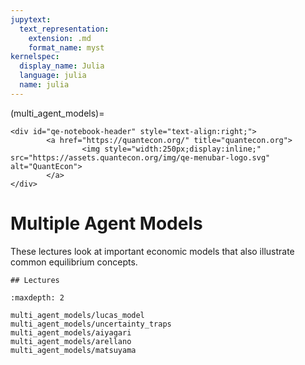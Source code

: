 ```yaml
---
jupytext:
  text_representation:
    extension: .md
    format_name: myst
kernelspec:
  display_name: Julia
  language: julia
  name: julia
---
```


(multi_agent_models)=
```{raw} html
<div id="qe-notebook-header" style="text-align:right;">
        <a href="https://quantecon.org/" title="quantecon.org">
                <img style="width:250px;display:inline;" src="https://assets.quantecon.org/img/qe-menubar-logo.svg" alt="QuantEcon">
        </a>
</div>
```

# Multiple Agent Models

These lectures look at important economic models that also illustrate common
equilibrium concepts.

```{only} html
## Lectures
```

```{toctree}
:maxdepth: 2

multi_agent_models/lucas_model
multi_agent_models/uncertainty_traps
multi_agent_models/aiyagari
multi_agent_models/arellano
multi_agent_models/matsuyama
```

